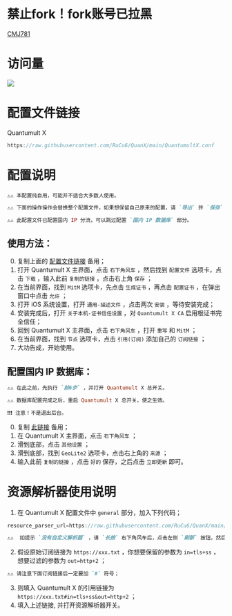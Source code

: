# 禁止fork！fork账号已拉黑
[CMJ781](https://github.com/CMJ781)

# 访问量
![](http://profile-counter.glitch.me/RuCu6-QuanX/count.svg)

# 配置文件链接
Quantumult X
```Java
https://raw.githubusercontent.com/RuCu6/QuanX/main/QuantumultX.conf
```

# 配置说明
```
⚠️⚠️ 本配置纯自用，可能并不适合大多数人使用。
```
```ruby
⚠️⚠️ 下面的操作操作会替换整个配置文件，如果想保留自己原来的配置，请 `导出` 并 `保存` 。
```
```ruby
⚠️⚠️ 此配置文件已配置国内 IP 分流，可以跳过配置 `国内 IP 数据库` 部分。
```
## 使用方法：
  0. 复制上面的 [配置文件链接](https://raw.githubusercontent.com/RuCu6/QuanX/main/QuantumultX.conf) 备用；
  1. 打开 Quantumult X 主界面，点击 `右下角风车` ，然后找到 `配置文件` 选项卡，点击 `下载` ，输入此前 `复制的链接` ，点击右上角 `保存` ；
  2. 在当前界面，找到 `MitM` 选项卡，先点击 `生成证书` ，再点击 `配置证书` ，在弹出窗口中点击 `允许` ；
  3. 打开 iOS 系统设置，打开 `通用-描述文件` ，点击两次 `安装` ，等待安装完成；
  4. 安装完成后，打开 `关于本机-证书信任设置` ，对 `Quantumult X CA` 启用根证书完全信任；
  5. 回到 Quantumult X 主界面，点击 `右下角风车` ，打开 `重写` 和 `MitM` ；
  6. 在当前界面，找到 `节点` 选项卡，点击 `引用(订阅)` 添加自己的 `订阅链接` ；
  7. 大功告成，开始使用。

## 配置国内 IP 数据库：
```ruby
⚠️⚠️ 在此之前，先执行 `前6步` ，并打开 Quantumult X 总开关。
```
```ruby
⚠️⚠️ 数据库配置完成之后，重启 Quantumult X 总开关，使之生效。
```
``` ruby
❗️❗️❗️ 注意！不是退出后台。
```
  0. 复制 [此链接](https://raw.githubusercontent.com/Hackl0us/GeoIP2-CN/release/Country.mmdb) 备用；
  1. 在 Quantumult X 主界面，点击 `右下角风车` ；
  2. 滑到底部，点击 `其他设置` ；
  3. 滑到底部，找到 `GeoLite2` 选项卡，点击右上角的 `来源` ；
  4. 输入此前 `复制的链接` ，点击 `好的` 保存，之后点击 `立即更新` 即可。

# 资源解析器使用说明

1. 在 Quantumult X 配置文件中 `general` 部分，加入下列代码；
```Java
resource_parser_url=https://raw.githubusercontent.com/RuCu6/QuanX/main/Scripts/general/resourceParser.js
```
```ruby
⚠️⚠️  如提示 `没有自定义解析器` ，请 `长按` 右下角风车后，点击左侧 `刷新` 按钮，然后重新运行 Quantumult X ；
```
2. 假设原始订阅链接为 `https://xxx.txt` ，你想要保留的参数为 `in=tls+ss` ，想要过滤的参数为 `out=http+2` ；
```ruby
⚠️⚠️ 请注意下面订阅链接后一定要加 `#` 符号；
```
3. 则填入 Quantumult X 的引用链接为 `https://xxx.txt#in=tls+ss&out=http+2` ；
4. 填入上述链接, 并打开资源解析器开关。
